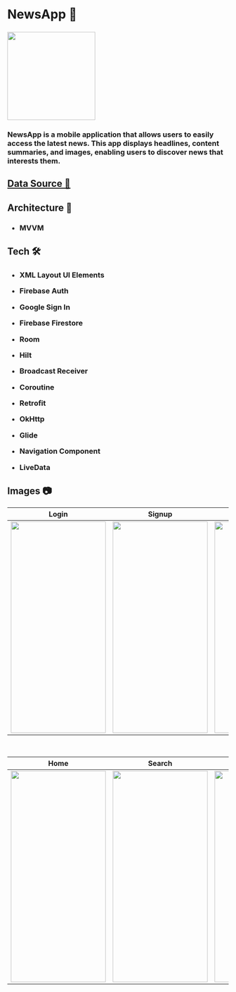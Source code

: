 <h1 align="left">NewsApp 📰 </h1>

<h3 align="left"><img src="https://i.ibb.co/zFbXW9D/news-app-logo-1.png" width="200px" height="200px"> </h3>

<h3 align="left">NewsApp is a mobile application that allows users to easily access the latest news. This app displays headlines, content summaries, and images, enabling users to discover news that interests them.</h3>

<h2 align="left"><a href="https://www.thenewsapi.com">Data Source 🔗</a></h2>


<h2 align="left">Architecture 📐</h2>

<h3 align="left">

- MVVM

</h3>

<h2 align="left">Tech 🛠️</h2>

<h3 align="left">

- XML Layout UI Elements

- Firebase Auth

- Google Sign In

- Firebase Firestore

- Room

- Hilt

- Broadcast Receiver

- Coroutine

- Retrofit

- OkHttp

- Glide

- Navigation Component

- LiveData

</h3>

<h2 align="left">Images 📷</h2>


| Login  | Signup | Detail |
| ----- | ------------ | ------------ |
|<img src="https://i.ibb.co/hHtnV74/Login-Fragment.png" width="216" height="480"/>|<img src="https://i.ibb.co/9vsC7nr/Signup-Fragment.png" width="216" height="480"/>|<img src="https://i.ibb.co/vVxtjwM/Detail-Fragment.png" width="216" height="480"/>

</br>

| Home  | Search | Read List |
| ----- | ------------ | ------------ |
|<img src="https://i.ibb.co/F3KD1J7/Home-Fragmengt.png" width="216" height="480"/>|<img src="https://i.ibb.co/RbFXDTH/Search-Fragment.png" width="216" height="480"/>|<img src="https://i.ibb.co/cvgKPL2/Read-List-Fragment.png" width="216" height="480"/>